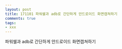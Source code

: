 ```yaml
---
layout: post
title: 171101 파워쉘과 adb로 간단하게 안드로이드 화면캡쳐하기
comments: true
tags:
- xxx
---
```


<!-- TOC -->


<!-- /TOC -->


파워쉘과 adb로 간단하게 안드로이드 화면캡쳐하기


<br>
<br>
<br>

<script src="https://htmlpartitionsync.azurewebsites.net/api/PartitionJs?url=https%3A%2F%2Fgithub.com%2FHyundongHwang%2FPsAdbScreenCap%2Fblob%2Fmaster%2FREADME.md&xpath=%2F%2Farticle"></script>

<br>
<br>
<br>
